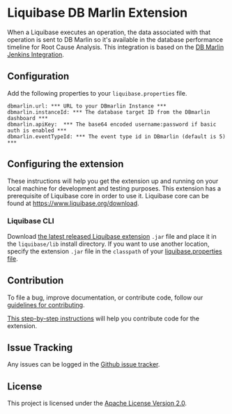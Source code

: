 # Liquibase DB Marlin Extension
When a Liquibase executes an operation, the data associated with that operation is sent to DB Marlin so it's available in the database performance timeline for Root Cause Analysis. This integration is based on the [DB Marlin Jenkins Integration](https://docs.dbmarlin.com/docs/integrations/jenkins/).

## Configuration
Add the following properties to your `liquibase.properties` file.
```properties
dbmarlin.url: *** URL to your DBmarlin Instance ***
dbmarlin.instanceId: *** The database target ID from the DBmarlin dashboard ***
dbmarlin.apiKey:  *** The base64 encoded username:password if basic auth is enabled ***
dbmarlin.eventTypeId: *** The event type id in DBmarlin (default is 5) ***
```

## Configuring the extension

These instructions will help you get the extension up and running on your local machine for development and testing purposes. This extension has a prerequisite of Liquibase core in order to use it. Liquibase core can be found at https://www.liquibase.org/download.

### Liquibase CLI

Download [the latest released Liquibase extension](https://github.com/liquibase/liquibase-dbmarlin/releases) `.jar` file and place it in the `liquibase/lib` install directory. If you want to use another location, specify the extension `.jar` file in the `classpath` of your [liquibase.properties file](https://docs.liquibase.com/workflows/liquibase-community/creating-config-properties.html).

## Contribution

To file a bug, improve documentation, or contribute code, follow our [guidelines for contributing](https://www.liquibase.org/community).

[This step-by-step instructions](https://www.liquibase.org/community/contribute/code) will help you contribute code for the extension.

## Issue Tracking

Any issues can be logged in the [Github issue tracker](https://github.com/liquibase/liquibase-dbmarlin/issues).

## License

This project is licensed under the [Apache License Version 2.0](https://www.apache.org/licenses/LICENSE-2.0.html).
